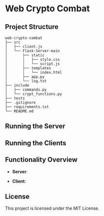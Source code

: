 # Web Crypto Combat

## Project Structure

```
web-crypto-combat
├── src
│   ├── client.js
│   └── Flask-Server-main
│       ├── static
│       │   ├── style.css
│       │   └── script.js
│       ├── templates
│       │   └── index.html
│       ├── app.py
│       └── log.txt
├── include
│   ├── commands.py
│   └── crypt_functions.py
├── tests
├── .gitignore
├── requirements.txt
└── README.md
```

## Running the Server



## Running the Clients




## Functionality Overview

- **Server**: 

- **Client**: 


## License

This project is licensed under the MIT License.